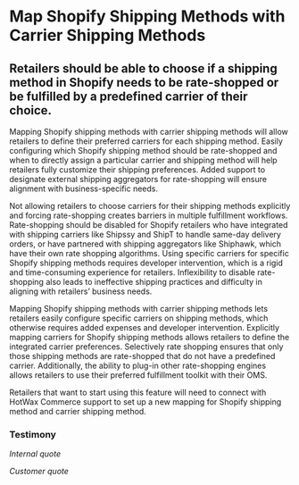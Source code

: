 # Map Shopify Shipping Methods with Carrier Shipping Methods 

## Retailers should be able to choose if a shipping method in Shopify needs to be rate-shopped or be fulfilled by a predefined carrier of their choice.

Mapping Shopify shipping methods with carrier shipping methods will allow retailers to define their preferred carriers for each shipping method. Easily configuring which Shopify shipping method should be rate-shopped and when to directly assign a particular carrier and shipping method will help retailers fully customize their shipping preferences. Added support to designate external shipping aggregators for rate-shopping will ensure alignment with business-specific needs.

Not allowing retailers to choose carriers for their shipping methods explicitly and forcing rate-shopping creates barriers in multiple fulfillment workflows. Rate-shopping should be disabled for Shopify retailers who have integrated with shipping carriers like Shipssy and ShipT to handle same-day delivery orders, or have partnered with shipping aggregators like Shiphawk, which have their own rate shopping algorithms. Using specific carriers for specific Shopify shipping methods requires developer intervention, which is a rigid and time-consuming experience for retailers. Inflexibility to disable rate-shopping also leads to ineffective shipping practices and difficulty in aligning with retailers’ business needs.

Mapping Shopify shipping methods with carrier shipping methods lets retailers easily configure specific carriers on shipping methods, which otherwise requires added expenses and developer intervention. Explicitly mapping carriers for Shopify shipping methods allows retailers to define the integrated carrier preferences. Selectively rate shopping ensures that only those shipping methods are rate-shopped that do not have a predefined carrier. Additionally, the ability to plug-in other rate-shopping engines allows retailers to use their preferred fulfillment toolkit with their OMS.

Retailers that want to start using this feature will need to connect with HotWax Commerce support to set up a new mapping for Shopify shipping method and carrier shipping method.

### Testimony

*Internal quote* 

*Customer quote*
